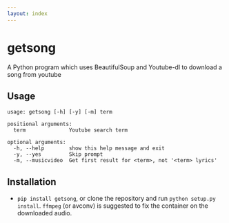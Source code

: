 ```yaml
---
layout: index
---
```



getsong
=======

A Python program which uses BeautifulSoup and Youtube-dl to download a song from youtube

Usage
-----

    usage: getsong [-h] [-y] [-m] term
    
    positional arguments:
      term              Youtube search term
    
    optional arguments:
      -h, --help        show this help message and exit
      -y, --yes         Skip prompt
      -m, --musicvideo  Get first result for <term>, not '<term> lyrics'

Installation
------------

* `pip install getsong`, or clone the repository and run `python setup.py install`. `ffmpeg` (or avconv) is suggested to fix the container on the downloaded audio.
